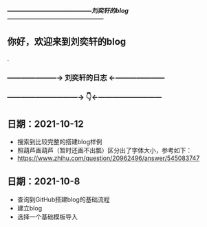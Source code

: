 
##### ——————————————刘奕轩的blog————————————————
## 你好，欢迎来到刘奕轩的blog
.
### ———————→ 刘奕轩的日志 ←———————
### ——————————→ 👇←—————————

## 日期：2021-10-12
 - 搜索到比较完整的搭建blog样例
 - 照葫芦画葫芦（暂时还画不出瓢）区分出了字体大小，参考如下：
 - https://www.zhihu.com/question/20962496/answer/545083747

## 日期：2021-10-8
 - 查询到GitHub搭建blog的基础流程
 - 建立blog
 - 选择一个基础模板导入
